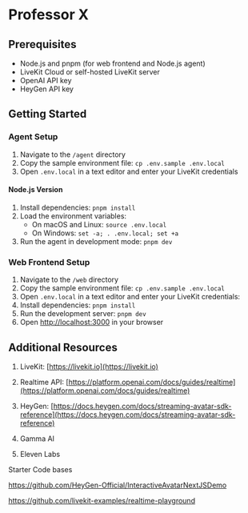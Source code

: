 # Professor X

## Prerequisites

- Node.js and pnpm (for web frontend and Node.js agent)
- LiveKit Cloud or self-hosted LiveKit server
- OpenAI API key
- HeyGen API key

## Getting Started

### Agent Setup

1. Navigate to the `/agent` directory
2. Copy the sample environment file: `cp .env.sample .env.local`
3. Open `.env.local` in a text editor and enter your LiveKit credentials

#### Node.js Version

1. Install dependencies: `pnpm install`
2. Load the environment variables:
   - On macOS and Linux: `source .env.local`
   - On Windows: `set -a; . .env.local; set +a`
3. Run the agent in development mode: `pnpm dev`

### Web Frontend Setup

1. Navigate to the `/web` directory
2. Copy the sample environment file: `cp .env.sample .env.local`
3. Open `.env.local` in a text editor and enter your LiveKit credentials:
4. Install dependencies: `pnpm install`
5. Run the development server: `pnpm dev`
6. Open [http://localhost:3000](http://localhost:3000) in your browser

## Additional Resources

1. LiveKit: [https://livekit.io](https://livekit.io)

1. Realtime API: [https://platform.openai.com/docs/guides/realtime](https://platform.openai.com/docs/guides/realtime)

1. HeyGen: [https://docs.heygen.com/docs/streaming-avatar-sdk-reference](https://docs.heygen.com/docs/streaming-avatar-sdk-reference)

1. Gamma AI

1. Eleven Labs

Starter Code bases

https://github.com/HeyGen-Official/InteractiveAvatarNextJSDemo

https://github.com/livekit-examples/realtime-playground
